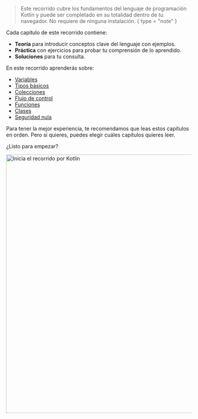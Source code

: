 [//]: # (title: ¡Bienvenido a nuestro recorrido por Kotlin!)

> Este recorrido cubre los fundamentos del lenguaje de programación Kotlin y puede ser completado en su totalidad
> dentro de tu navegador. No requiere de ninguna instalación.
{ type = "note" }

Cada capítulo de este recorrido contiene:

* **Teoría** para introducir conceptos clave del lenguaje con ejemplos.
* **Práctica** con ejercicios para probar tu comprensión de lo aprendido.
* **Soluciones** para tu consulta.

En este recorrido aprenderás sobre:

* [Variables](kotlin-tour-hello-world.md)
* [Tipos básicos](kotlin-tour-basic-types.md)
* [Colecciones](kotlin-tour-collections.md)
* [Flujo de control](kotlin-tour-control-flow.md)
* [Funciones](kotlin-tour-functions.md)
* [Clases](kotlin-tour-classes.md)
* [Seguridad nula](kotlin-tour-null-safety.md)

Para tener la mejor experiencia, te recomendamos que leas estos capítulos en orden.
Pero si quieres, puedes elegir cuáles capítulos quieres leer.

¿Listo para empezar?

<a href="kotlin-tour-hello-world.md"><img src="start-kotlin-tour.svg" width="700" alt="Inicia el recorrido por Kotlin" style="block"/></a>
